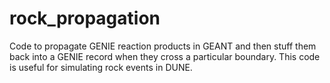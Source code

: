 # rock_propagation
Code to propagate GENIE reaction products in GEANT and then stuff them back into a GENIE record when they cross a particular boundary. This code is useful for simulating rock events in DUNE.
